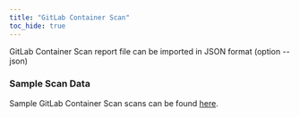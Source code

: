 ```yaml
---
title: "GitLab Container Scan"
toc_hide: true
---
```

GitLab Container Scan report file can be imported in JSON format (option --json)

### Sample Scan Data
Sample GitLab Container Scan scans can be found [here](https://github.com/DefectDojo/django-DefectDojo/tree/master/unittests/scans/gitlab_container_scan).